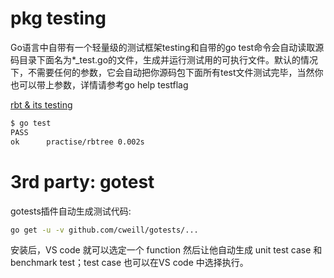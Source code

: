 # pkg testing
Go语言中自带有一个轻量级的测试框架testing和自带的go test命令会自动读取源码目录下面名为*_test.go的文件，生成并运行测试用的可执行文件。默认的情况下，不需要任何的参数，它会自动把你源码包下面所有test文件测试完毕，当然你也可以带上参数，详情请参考go help testflag

[rbt & its testing](https://github.com/yc-alex-xu/go/tree/master/src/practise/rbtree)

```bash
$ go test
PASS
ok  	practise/rbtree	0.002s
```
# 3rd party: gotest
gotests插件自动生成测试代码:

```bash
go get -u -v github.com/cweill/gotests/...
```
安装后，VS code 就可以选定一个 function 然后让他自动生成 unit test case 和benchmark test；test case 也可以在VS code 中选择执行。


